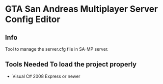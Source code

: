# GTA San Andreas Multiplayer Server Config Editor

## Info
Tool to manage the server.cfg file in SA-MP server.

## Tools Needed To load the project properly
- Visual C# 2008 Express or newer